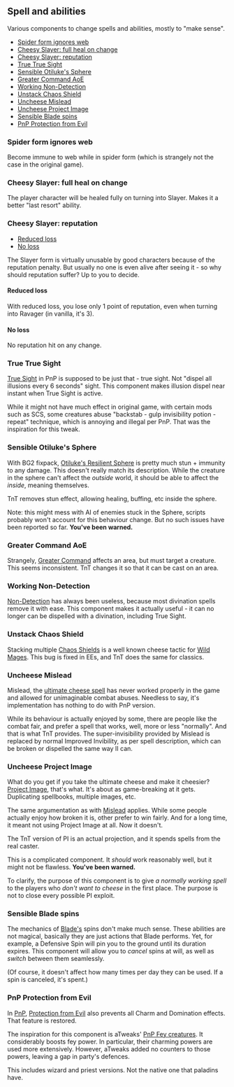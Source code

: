 ## Spell and abilities

Various components to change spells and abilities, mostly to "make sense".

- [Spider form ignores web](#spider-form-ignores-web)
- [Cheesy Slayer: full heal on change](#cheesy-slayer-full-heal-on-change)
- [Cheesy Slayer: reputation](#cheesy-slayer-reputation)
- [True True Sight](#true-true-sight)
- [Sensible Otiluke's Sphere](#sensible-otilukes-sphere)
- [Greater Command AoE](#greater-command-aoe)
- [Working Non-Detection](#working-non-detection)
- [Unstack Chaos Shield](#unstack-chaos-shield)
- [Uncheese Mislead](#uncheese-mislead)
- [Uncheese Project Image](#uncheese-project-image)
- [Sensible Blade spins](#sensible-blade-spins)
- [PnP Protection from Evil](#pnp-protection-from-evil)

### Spider form ignores web

Become immune to web while in spider form (which is strangely not the case in the original game).

### Cheesy Slayer: full heal on change

The player character will be healed fully on turning into Slayer. Makes it a better "last resort" ability.

### Cheesy Slayer: reputation

- [Reduced loss](#reduced-loss)
- [No loss](#no-loss)

The Slayer form is virtually unusable by good characters because of the reputation penalty. But usually no one is even alive after seeing it - so why should reputation suffer? Up to you to decide.

#### Reduced loss

With reduced loss, you lose only 1 point of reputation, even when turning into Ravager (in vanilla, it's 3).

#### No loss

No reputation hit on any change.

### True True Sight

[True Sight](https://pihwiki.bgforge.net/Baldur's_Gate:_Arcane_Spells_List#True_Sight) in PnP is supposed to be just that - true sight. Not "dispel all illusions every 6 seconds" sight. This component makes illusion dispel near instant when True Sight is active.

While it might not have much effect in original game, with certain mods such as SCS, some creatures abuse "backstab - gulp invisibility potion - repeat" technique, which is annoying and illegal per PnP. That was the inspiration for this tweak.

### Sensible Otiluke's Sphere

With BG2 fixpack, [Otiluke's Resilient Sphere](https://pihwiki.bgforge.net/Baldur's_Gate:_Arcane_Spells_List#Otiluke.27s_Resilient_Sphere) is pretty much stun + immunity to any damage. This doesn't really match its description. While the creature in the sphere can't affect the _outside_ world, it should be able to affect the _inside_, meaning themselves.

TnT removes stun effect, allowing healing, buffing, etc inside the sphere.

Note: this might mess with AI of enemies stuck in the Sphere, scripts probably won't account for this behaviour change. But no such issues have been reported so far. **You've been warned.**

### Greater Command AoE

Strangely, [Greater Command](https://pihwiki.bgforge.net/Baldur's_Gate:_Divine_Spells_List#Greater_Command) affects an area, but must target a creature. This seems inconsistent. TnT changes it so that it can be cast on an area.

### Working Non-Detection

[Non-Detection](https://pihwiki.bgforge.net/Baldur's_Gate:_Arcane_Spells_List#Non-Detection) has always been useless, because most divination spells remove it with ease. This component makes it actually useful - it can no longer can be dispelled with a divination, including True Sight.

### Unstack Chaos Shield

Stacking multiple [Chaos Shields](https://pihwiki.bgforge.net/Baldur's_Gate:_Arcane_Spells_List#Chaos_Shield) is a well known cheese tactic for [Wild Mages](https://pihwiki.bgforge.net/Baldur's_Gate:_Wild_Mage_Compendium). This bug is fixed in EEs, and TnT does the same for classics.

### Uncheese Mislead

Mislead, the [ultimate cheese spell](https://pihwiki.bgforge.net/Baldur's_Gate:_Arcane_Spells_List#Mislead) has never worked properly in the game and allowed for unimaginable combat abuses. Needless to say, it's implementation has nothing to do with PnP version.

While its behaviour is actually enjoyed by some, there are people like the combat fair, and prefer a spell that works, well, more or less "normally". And that is what TnT provides. The super-invisibility provided by Mislead is replaced by normal Improved Invibility, as per spell description, which can be broken or dispelled the same way II can.

### Uncheese Project Image

What do you get if you take the ultimate cheese and make it cheesier? [Project Image](https://pihwiki.bgforge.net/Baldur's_Gate:_Arcane_Spells_List#Project_Image), that's what. It's about as game-breaking at it gets. Duplicating spellbooks, multiple images, etc.

The same argumentation as with [Mislead](#uncheese-mislead) applies. While some people actually enjoy how broken it is, other prefer to win fairly. And for a long time, it meant not using Project Image at all. Now it doesn't.

The TnT version of PI is an actual projection, and it spends spells from the real caster.

This is a complicated component. It _should_ work reasonably well, but it might not be flawless. **You've been warned.**

To clarify, the purpose of this component is to give _a normally working spell_ to the players who _don't want to cheese_ in the first place. The purpose is not to close every possible PI exploit.

### Sensible Blade spins

The mechanics of [Blade's](https://pihwiki.bgforge.net/Baldur's_Gate:_Classes_and_Kits#Bard_Kits) spins don't make much sense. These abilities are not magical, basically they are just actions that Blade performs. Yet, for example, a Defensive Spin will pin you to the ground until its duration expires. This component will allow you to _cancel_ spins at will, as well as _switch_ between them seamlessly.

(Of course, it doesn't affect how many times per day they can be used. If a spin is canceled, it's spent.)

### PnP Protection from Evil

In [PnP](https://adnd2e.fandom.com/wiki/Protection_from_Evil), [Protection from Evil](https://pihwiki.bgforge.net/Baldur%27s_Gate:_Arcane_Spells_List#Protection_from_Evil) also prevents all Charm and Domination effects. That feature is restored.

The inspiration for this component is aTweaks' [PnP Fey creatures](http://readme.spellholdstudios.net/rr_fey.html). It considerably boosts fey power. In particular, their charming powers are used more extensively. However, aTweaks added no counters to those powers, leaving a gap in party's defences.

This includes wizard and priest versions. Not the native one that paladins have.
